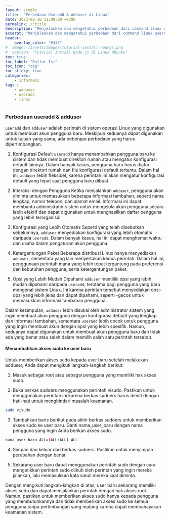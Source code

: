 ```yaml
---
layout: single
title:  "Perbedaan Useradd & Adduser di Linux"
date: 2023-02-16 11:00:00 +0700
permalink: /:title
description: "Menjelaskan dan mengetahui perbedaan dari command linux useradd & adduser dan menambahkan akses sudo ke user baru."
excerpt: "Menjelaskan dan mengetahui perbedaan dari command linux useradd & adduser dan menambahkan akses sudo ke user baru."
header:
    overlay_color: "#333"
#  image: /assets/images/tutorial-install-nodejs.png
#  caption: "Tutorial Install Node.js di Linux Ubuntu"
toc: true
toc_label: "Daftar Isi"
toc_icon: "cog"
toc_sticky: true
categories: 
    - informasi
tags : 
    - adduser
    - useradd
    - linux
---
```

### Perbedaan useradd & adduser
`useradd` dan `adduser` adalah perintah di sistem operasi Linux yang digunakan untuk membuat akun pengguna baru. Meskipun keduanya dapat digunakan untuk tujuan yang sama, ada beberapa perbedaan yang harus dipertimbangkan.

1. Konfigurasi Default
`useradd` hanya menambahkan pengguna baru ke sistem dan tidak membuat direktori rumah atau mengatur konfigurasi default lainnya. Dalam banyak kasus, pengguna baru harus diatur dengan direktori rumah dan file konfigurasi default tertentu. Dalam hal ini, `adduser` lebih fleksibel, karena perintah ini akan mengatur konfigurasi default yang tepat saat pengguna baru dibuat.

2. Interaksi dengan Pengguna
Ketika menjalankan `adduser`, pengguna akan diminta untuk memasukkan beberapa informasi tambahan, seperti nama lengkap, nomor telepon, dan alamat email. Informasi ini dapat membantu administrator sistem untuk mengelola akun pengguna secara lebih efektif dan dapat digunakan untuk menghasilkan daftar pengguna yang lebih terorganisir.

3. Konfigurasi yang Lebih Otomatis
Seperti yang telah disebutkan sebelumnya, `adduser` menyediakan konfigurasi yang lebih otomatis daripada `useradd`. Dalam banyak kasus, hal ini dapat menghemat waktu dan usaha dalam pengaturan akun pengguna.

4. Ketergantungan Paket
Beberapa distribusi Linux hanya menyediakan `adduser`, sementara yang lain menyertakan kedua perintah. Dalam hal ini, penggunaan perintah mana yang lebih tepat tergantung pada preferensi dan kebutuhan pengguna, serta ketergantungan paket.

5. Opsi yang Lebih Mudah Dipahami
`adduser` memiliki opsi yang lebih mudah dipahami daripada `useradd`, terutama bagi pengguna yang baru mengenal sistem Linux. Ini karena perintah tersebut menyediakan opsi-opsi yang lebih jelas dan dapat dipahami, seperti -gecos untuk memasukkan informasi tambahan pengguna.

Dalam kesimpulan, `adduser` lebih disukai oleh administrator sistem yang ingin membuat akun pengguna dengan konfigurasi default yang lengkap dan informasi tambahan, sementara `useradd` lebih cocok untuk pengguna yang ingin membuat akun dengan opsi yang lebih spesifik. Namun, keduanya dapat digunakan untuk membuat akun pengguna baru dan tidak ada yang benar atau salah dalam memilih salah satu perintah tersebut.

#### Menambahkan akses sudo ke user baru
Untuk memberikan akses sudo kepada user baru setelah melakukan adduser, Anda dapat mengikuti langkah-langkah berikut:

1. Masuk sebagai root atau sebagai pengguna yang memiliki hak akses sudo.

2. Buka berkas sudoers menggunakan perintah visudo. Pastikan untuk menggunakan perintah ini karena berkas sudoers harus diedit dengan hati-hati untuk menghindari masalah keamanan.
```bash
sudo visudo
```

3. Tambahkan baris berikut pada akhir berkas sudoers untuk memberikan akses sudo ke user baru. Ganti nama_user_baru dengan nama pengguna yang ingin Anda berikan akses sudo.
```bash
nama_user_baru ALL=(ALL:ALL) ALL
```

4. Simpan dan keluar dari berkas sudoers. Pastikan untuk menyimpan perubahan dengan benar.

5. Sekarang user baru dapat menggunakan perintah sudo dengan cara mengetikkan perintah sudo diikuti oleh perintah yang ingin mereka jalankan, lalu memasukkan kata sandi mereka saat diminta.

Dengan mengikuti langkah-langkah di atas, user baru sekarang memiliki akses sudo dan dapat menjalankan perintah dengan hak akses root. Namun, pastikan untuk memberikan akses sudo hanya kepada pengguna yang membutuhkannya dan tidak memberikan akses sudo ke semua pengguna tanpa pertimbangan yang matang karena dapat membahayakan keamanan sistem.